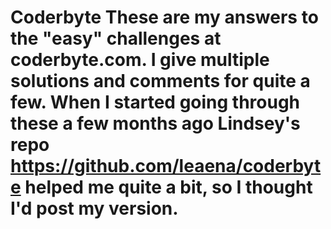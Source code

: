 Coderbyte
These are my answers to the "easy" challenges at coderbyte.com. I give multiple solutions and comments for quite a few. When I started going through these a few months ago Lindsey's repo https://github.com/leaena/coderbyte helped me quite a bit, so I thought I'd post my version.
=========

